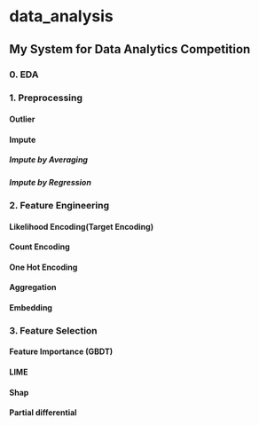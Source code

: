 # data_analysis

## My System for Data Analytics Competition

### 0. EDA

### 1. Preprocessing

#### Outlier

#### Impute

##### Impute by Averaging

##### Impute by Regression


### 2. Feature Engineering

#### Likelihood Encoding(Target Encoding)

#### Count Encoding

#### One Hot Encoding

#### Aggregation

#### Embedding


### 3. Feature Selection

#### Feature Importance (GBDT)

#### LIME

#### Shap

#### Partial differential
